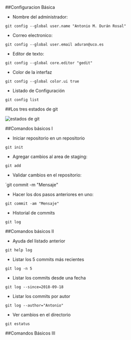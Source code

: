 ##Configuracion Básica

- Nombre del administrador:

 `git config --global user.name "Antonio M. Durán Rosal"`

- Correo electronico:

`git config --global user.email aduran@uco.es`

- Editor de texto:

`git config --global core.editor "gedit"`

- Color de la interfaz

`git config --global color.ui true`

- Listado de Configuración

`git config list`

##Los tres estados de git

![estados de git](https://git-scm.com/figures/18333fig0106-tn.png)

##Comandos básicos I

- Iniciar repositorio en un repositorio

 `git init`

- Agregar cambios al area de staging:

 `git add`

- Validar cambios en el repositorio:

 ´git commit -m "Mensaje"

- Hacer los dos pasos anteriores en uno:

 `git commit -am "Mensaje"`

- Historial de commits
 
 `git log`

##Comandos básicos II

- Ayuda del listado anterior

 `git help log`

- Listar los 5 commits más recientes

 `git log -n 5`

- Listar los commits desde una fecha

 `git log --since=2018-09-18`

- Listar los commits por autor
 
 `git log --author="Antonio"`

- Ver cambios en el directorio

 `git estatus`

##Comandos Básicos III